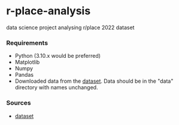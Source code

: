 # r-place-analysis

 data science project analysing r/place 2022 dataset

### Requirements

- Python (3.10.x would be preferred)
- Matplotlib
- Numpy
- Pandas
- Downloaded data from the [dataset](https://www.reddit.com/r/place/comments/txvk2d/rplace_datasets_april_fools_2022/). Data should be in the "data" directory with names unchanged.

### Sources

- [dataset](https://www.reddit.com/r/place/comments/txvk2d/rplace_datasets_april_fools_2022/)
